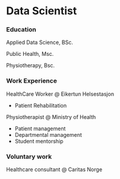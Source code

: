 # Data Scientist

### Education 
Applied Data Science, BSc.

Public Health, Msc.

Physiotherapy, Bsc.

### Work Experience
HealthCare Worker @ Eikertun Helsestasjon 
- Patient Rehabilitation

Physiotherapist @ Ministry of Health 
- Patient management
- Departmental management
- Student mentorship

### Voluntary work
Healthcare consultant @ Caritas Norge

